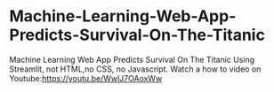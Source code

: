 # Machine-Learning-Web-App-Predicts-Survival-On-The-Titanic
Machine Learning Web App Predicts Survival On The Titanic Using Streamlit, not HTML,no CSS, no Javascript.
Watch a how to video on Youtube:https://youtu.be/WwlJ7OAoxWw
